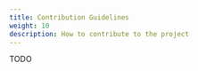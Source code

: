 ```yaml
---
title: Contribution Guidelines
weight: 10
description: How to contribute to the project
---
```


TODO

